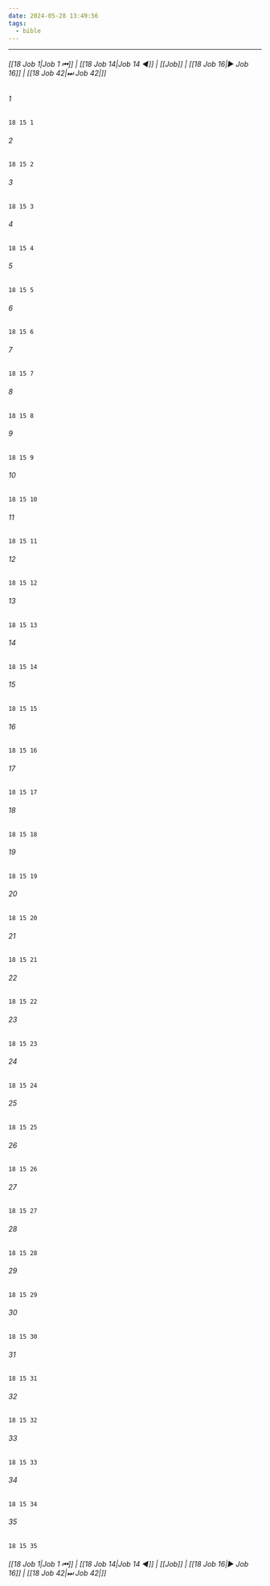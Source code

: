 ```yaml
---
date: 2024-05-28 13:49:56
tags:
  - bible
---
```

___

###### [[18 Job 1|Job 1 ⏮]] | [[18 Job 14|Job 14 ◀]] | [[Job]] | [[18 Job 16|▶ Job 16]] | [[18 Job 42|⏭ Job 42|]]

###### 1
``` verse
18 15 1 
```
###### 2
``` verse
18 15 2 
```
###### 3
``` verse
18 15 3 
```
###### 4
``` verse
18 15 4 
```
###### 5
``` verse
18 15 5 
```
###### 6
``` verse
18 15 6 
```
###### 7
``` verse
18 15 7 
```
###### 8
``` verse
18 15 8 
```
###### 9
``` verse
18 15 9 
```
###### 10
``` verse
18 15 10 
```
###### 11
``` verse
18 15 11 
```
###### 12
``` verse
18 15 12 
```
###### 13
``` verse
18 15 13 
```
###### 14
``` verse
18 15 14 
```
###### 15
``` verse
18 15 15 
```
###### 16
``` verse
18 15 16 
```
###### 17
``` verse
18 15 17 
```
###### 18
``` verse
18 15 18 
```
###### 19
``` verse
18 15 19 
```
###### 20
``` verse
18 15 20 
```
###### 21
``` verse
18 15 21 
```
###### 22
``` verse
18 15 22 
```
###### 23
``` verse
18 15 23 
```
###### 24
``` verse
18 15 24 
```
###### 25
``` verse
18 15 25 
```
###### 26
``` verse
18 15 26 
```
###### 27
``` verse
18 15 27 
```
###### 28
``` verse
18 15 28 
```
###### 29
``` verse
18 15 29 
```
###### 30
``` verse
18 15 30 
```
###### 31
``` verse
18 15 31 
```
###### 32
``` verse
18 15 32 
```
###### 33
``` verse
18 15 33 
```
###### 34
``` verse
18 15 34 
```
###### 35
``` verse
18 15 35 
```

###### [[18 Job 1|Job 1 ⏮]] | [[18 Job 14|Job 14 ◀]] | [[Job]] | [[18 Job 16|▶ Job 16]] | [[18 Job 42|⏭ Job 42|]]

